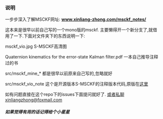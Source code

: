 ### 说明

一步步深入了解MSCKF网址: **www.xinliang-zhong.com/msckf_notes/**

这本来是很早以前自己写的一个mono版的msckf. 主要懒得开一个新分支了,就借用了一下.下面对文件夹下的东西说明一下:

msckf_vio.jpg S-MSCKF高清图

Quaternion kinematics for the error-state Kalman filter.pdf 一本自己推导注释过的书

src/msckf_mine_* 都是很早以前原来自己写的,忽略就好

src/msckf_vio_note 这个是开源版本S-MSCKF的注释版本代码,原版在[这里](https://github.com/KumarRobotics/msckf_vio)

如有问题直接在这个repo下的issues下面提问就好了. 或者私聊xinliangzhong@foxmail.com

##### 如果觉得有用的话记得给个小星星






